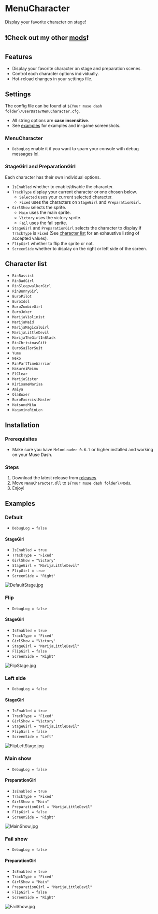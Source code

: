 # MenuCharacter

Display your favorite character on stage!

## ❗Check out my other [mods](https://github.com/Asgragrt#musedash-modding)❗

## Features

* Display your favorite character on stage and preparation scenes.
* Control each character options individually.
* Hot-reload changes in your settings file.

## Settings

The config file can be found at `${Your muse dash folder}/UserData/MenuCharacter.cfg`.

* All string options are **case insensitive**.
* See [examples](#examples) for examples and in-game screenshots.

### MenuCharacter

* `DebugLog` enable it if you want to spam your console with debug messages lol.

### StageGirl and PreparationGirl

Each character has their own individual options.

* `IsEnabled` whether to enable/disable the character.
* `TrackType` display your current character or one chosen below.
    * `Selected` uses your current selected character.
    * `Fixed` uses the characters on `StageGirl` and `PreparationGirl`.
* `GirlShow` selects the sprite.
    * `Main` uses the main sprite.
    * `Victory` uses the victory sprite.
    * `Fail` uses the fail sprite.
* `StageGirl` and `PreparationGirl` selects the character to display if `TrackType` is `Fixed`
  \(See [character list](#character-list) for an exhaustive listing of accepted values\).
* `FlipGirl` whether to flip the sprite or not.
* `ScreenSide` whether to display on the right or left side of the screen.

## Character list

* `RinBassist`
* `RinBadGirl`
* `RinSleepwalkerGirl`
* `RinBunnyGirl`
* `BuroPilot`
* `BuroIdol`
* `BuroZombieGirl`
* `BuroJoker`
* `MarijaViolinist`
* `MarijaMaid`
* `MarijaMagicalGirl`
* `MarijaLittleDevil`
* `MarijaTheGirlInBlack`
* `RinChristmasGift`
* `BuroSailorSuit`
* `Yume`
* `Neko`
* `RinPartTimeWarrior`
* `HakureiReimu`
* `ElClear`
* `MarijaSister`
* `KirisameMarisa`
* `Amiya`
* `OlaBoxer`
* `BuroExorcistMaster`
* `HatsuneMiku`
* `KagamineRinLen`

## Installation

### Prerequisites

* Make sure you have `MelonLoader 0.6.1` or higher installed and working on your Muse Dash.

### Steps

1. Download the latest release from [releases](https://github.com/Asgragrt/MenuCharacter/releases/latest).
2. Move `MenuCharacter.dll` to `${Your muse dash folder}/Mods`.
3. Enjoy!

## Examples

### Default

* ``DebugLog = false``

#### StageGirl

* ``IsEnabled = true``
* ``TrackType = "Fixed"``
* ``GirlShow = "Victory"``
* ``StageGirl = "MarijaLittleDevil"``
* ``FlipGirl = true``
* ``ScreenSide = "Right"``

![DefaultStage.jpg](Media/DefaultStage.jpg)

### Flip

* ``DebugLog = false``

#### StageGirl

* ``IsEnabled = true``
* ``TrackType = "Fixed"``
* ``GirlShow = "Victory"``
* ``StageGirl = "MarijaLittleDevil"``
* ``FlipGirl = false``
* ``ScreenSide = "Right"``

![FlipStage.jpg](Media/FlipStage.jpg)

### Left side

* ``DebugLog = false``

#### StageGirl

* ``IsEnabled = true``
* ``TrackType = "Fixed"``
* ``GirlShow = "Victory"``
* ``StageGirl = "MarijaLittleDevil"``
* ``FlipGirl = false``
* ``ScreenSide = "Left"``

![FlipLeftStage.jpg](Media/FlipLeftStage.jpg)

### Main show

* ``DebugLog = false``

#### PreparationGirl

* ``IsEnabled = true``
* ``TrackType = "Fixed"``
* ``GirlShow = "Main"``
* ``PreparationGirl = "MarijaLittleDevil"``
* ``FlipGirl = false``
* ``ScreenSide = "Right"``

![MainShow.jpg](Media/MainShow.jpg)

### Fail show

* ``DebugLog = false``

#### PreparationGirl

* ``IsEnabled = true``
* ``TrackType = "Fixed"``
* ``GirlShow = "Main"``
* ``PreparationGirl = "MarijaLittleDevil"``
* ``FlipGirl = false``
* ``ScreenSide = "Right"``

![FailShow.jpg](Media/FailShow.jpg)